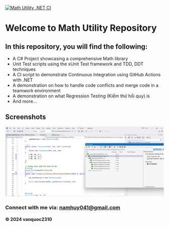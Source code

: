 [![Math Utility .NET CI](https://github.com/vanquoc2310/math-util-csharp/actions/workflows/dotnet.yml/badge.svg)](https://github.com/vanquoc2310/math-util-csharp/actions/workflows/dotnet.yml)

# Welcome to Math Utility Repository

## In this repository, you will find the following:

* A C# Project showcasing a comprehensive Math library 
* Unit Test scripts using the xUnit Test framework and TDD, DDT techniques
* A CI script to demonstrate Continuous Integration using GitHub Actions with .NET
* A demonstration on how to handle code conflicts and merge code in a teamwork environment
* A demonstration on what Regression Testing (Kiểm thử hồi quy) is
* And more...

## Screenshots
![Source code and test script](https://github.com/vanquoc2310/math-util-csharp/blob/main/screenshots/SourceCodeAndUnitTest.png)

### Connect with me via: namhuy041@gmail.com

#### &#169; 2024 vanquoc2310
